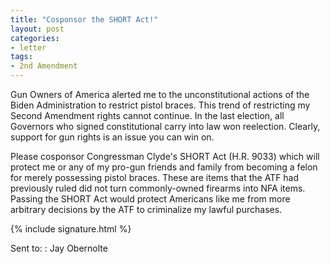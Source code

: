 ```yaml
---
title: "Cosponsor the SHORT Act!"
layout: post
categories:
- letter
tags:
- 2nd Amendment
---
```


Gun Owners of America alerted me to the unconstitutional actions of the Biden Administration to restrict pistol braces. This trend of restricting my Second Amendment rights cannot continue. In the last election, all Governors who signed constitutional carry into law won reelection. Clearly, support for gun rights is an issue you can win on.

Please cosponsor Congressman Clyde's SHORT Act (H.R. 9033) which will protect me or any of my pro-gun friends and family from becoming a felon for merely possessing pistol braces. These are items that the ATF had previously ruled did not turn commonly-owned firearms into NFA items. Passing the SHORT Act would protect Americans like me from more arbitrary decisions by the ATF to criminalize my lawful purchases.

{% include signature.html %}

Sent to:
: Jay Obernolte
